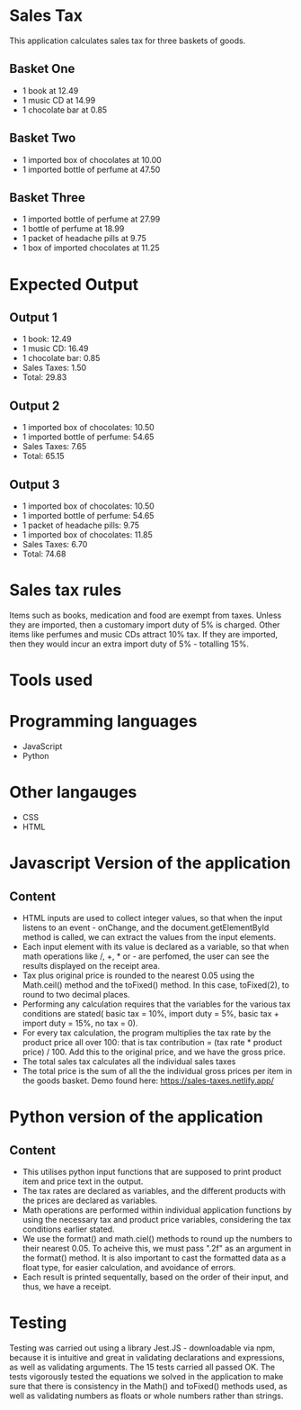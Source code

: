 # Sales Tax
This application calculates sales tax for three baskets of goods.

 ## Basket One
  - 1 book at 12.49
  - 1 music CD at 14.99
  - 1 chocolate bar at 0.85

 ## Basket Two
  - 1 imported box of chocolates at 10.00
  - 1 imported bottle of perfume at 47.50

 ## Basket Three
  - 1 imported bottle of perfume at 27.99
  - 1 bottle of perfume at 18.99
  - 1 packet of headache pills at 9.75
  - 1 box of imported chocolates at 11.25

 # Expected Output
 
  ## Output 1
   - 1 book: 12.49
   - 1 music CD: 16.49
   - 1 chocolate bar: 0.85
   - Sales Taxes: 1.50
   - Total: 29.83

  ## Output 2
   - 1 imported box of chocolates: 10.50
   - 1 imported bottle of perfume: 54.65
   - Sales Taxes: 7.65
   - Total: 65.15

  ## Output 3
   - 1 imported box of chocolates: 10.50
   - 1 imported bottle of perfume: 54.65
   - 1 packet of headache pills: 9.75
   - 1 imported box of chocolates: 11.85
   - Sales Taxes: 6.70
   - Total: 74.68
    
  # Sales tax rules
  Items such as books, medication and food are exempt from taxes. Unless they are    imported, then a customary import duty of 5% is charged. Other items like perfumes and music CDs attract 10% tax. If they are imported, then they would incur an extra import duty of 5% - totalling 15%.

# Tools used
 # Programming languages
  - JavaScript
  - Python
 # Other langauges
  - CSS
  - HTML
# Javascript Version of the application
  ## Content
  - HTML inputs are used to collect integer values, so that when the input listens to an event - onChange, and the document.getElementById method is called, we can extract the values from the input elements.
  - Each input element with its value is declared as a variable, so that when math operations like  /, +, * or - are perfomed, the user can see the results displayed on the receipt area.
  - Tax plus original price is rounded to the nearest 0.05 using the Math.ceil() method and the toFixed() method. In this case, toFixed(2), to round to two decimal places. 
  - Performing any calculation requires that the variables for the various tax conditions are stated( basic tax = 10%, import duty = 5%, basic tax + import duty = 15%, no tax = 0).
  - For every tax calculation, the program multiplies the tax rate by the product price all over 100: that is tax contribution = (tax rate * product price) / 100. Add this to the original price, and we have the gross price.
  - The total sales tax calculates all the individual sales taxes
  - The total price is the sum of all the the individual gross prices per item in the goods basket. 
Demo found here: https://sales-taxes.netlify.app/


# Python version of the application
  ## Content
  - This utilises python input functions that are supposed to print product item and price text in the output.
  - The tax rates are declared as variables, and the different products with the prices are declared as variables.
  - Math operations are performed within individual application functions by using the necessary tax and product price variables, considering the tax conditions earlier stated.
  - We use the format() and math.ciel() methods to round up the numbers to their nearest 0.05. To acheive this, we must pass ".2f" as an argument in the format() method. It is also important to cast the formatted data as a float type, for easier calculation, and avoidance of errors.
  - Each result is printed sequentally, based on the order of their input, and thus, we have a receipt.

# Testing

Testing was carried out using a library Jest.JS - downloadable via npm, because it is intuitive and great in validating declarations and expressions, as well as validating arguments.
The 15 tests carried all passed OK. The tests vigorously tested the equations we solved in the application to make sure that there is consistency in the
Math() and toFixed() methods used, as well as validating numbers as floats or whole numbers rather than strings.
